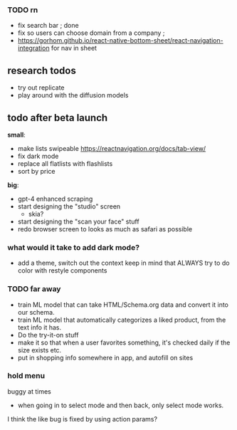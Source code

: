 ### TODO rn

- fix search bar ; done
- fix so users can choose domain from a company ;
- https://gorhom.github.io/react-native-bottom-sheet/react-navigation-integration for nav in sheet

## research todos

- try out replicate
- play around with the diffusion models

## todo after beta launch

**small**:

- make lists swipeable
  https://reactnavigation.org/docs/tab-view/
- fix dark mode
- replace all flatlists with flashlists
- sort by price

**big**:

- gpt-4 enhanced scraping
- start designing the "studio" screen
  - skia?
- start designing the "scan your face" stuff
- redo browser screen to looks as much as safari as possible

### what would it take to add dark mode?

- add a theme, switch out the context
  keep in mind that ALWAYS try to do color with restyle components

### TODO far away

- train ML model that can take HTML/Schema.org data and convert it into our schema.
- train ML model that automatically categorizes a liked product, from the text info it has.
- Do the try-it-on stuff
- make it so that when a user favorites something, it's checked daily if the size exists etc.
- put in shopping info somewhere in app, and autofill on sites

### hold menu

buggy at times

- when going in to select mode and then back, only select mode works.

I think the like bug is fixed by using action params?
